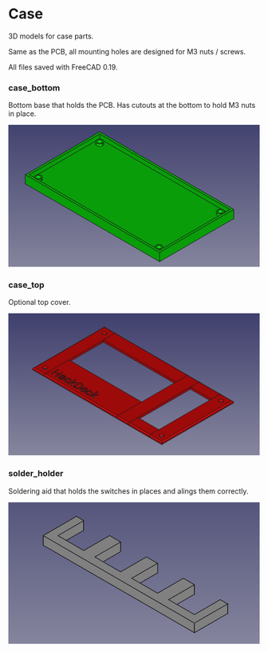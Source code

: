 # Case
3D models for case parts.

Same as the PCB, all mounting holes are designed for M3 nuts / screws.

All files saved with FreeCAD 0.19.

### case_bottom
Bottom base that holds the PCB. Has cutouts at the bottom to hold M3 nuts in place.

![model](../images/case_design_bottom.png "Bottom case")

### case_top
Optional top cover.

![model](../images/case_design_top.png "Top cover")

### solder_holder
Soldering aid that holds the switches in places and alings them correctly.

![model](../images/solder_holder.png "Soldering aid")